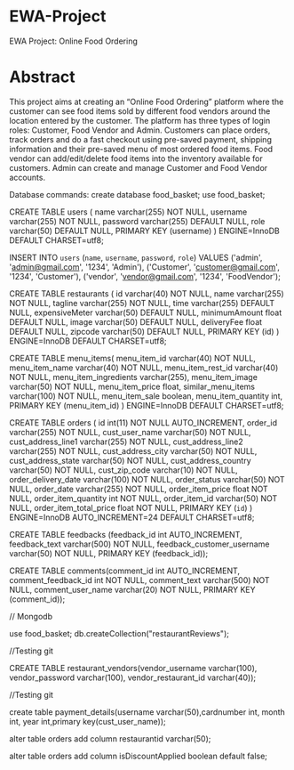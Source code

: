 
# EWA-Project
EWA Project: Online Food Ordering

# Abstract
This project aims at creating an “Online Food Ordering” platform where the customer can see food items sold by different food vendors around the location entered by the customer.
The platform has three types of login roles: Customer, Food Vendor and Admin.
Customers can place orders, track orders and do a fast checkout using pre-saved payment, shipping information and their pre-saved menu of most ordered food items.
Food vendor can add/edit/delete food items into the inventory available for customers.
Admin can create and manage Customer and Food Vendor accounts.


Database commands:
create database food_basket;
use food_basket;

CREATE TABLE users (
  name varchar(255) NOT NULL,
  username varchar(255) NOT NULL,
  password varchar(255) DEFAULT NULL,
  role varchar(50) DEFAULT NULL,
  PRIMARY KEY (username)
) ENGINE=InnoDB DEFAULT CHARSET=utf8;

INSERT INTO `users` (`name`, `username`, `password`, `role`)
VALUES
	('admin', 'admin@gmail.com', '1234', 'Admin'),
	('Customer', 'customer@gmail.com', '1234', 'Customer'),
	('vendor', 'vendor@gmail.com', '1234', 'FoodVendor');


CREATE TABLE restaurants (
  id varchar(40) NOT NULL,
  name varchar(255) NOT NULL,
  tagline varchar(255) NOT NULL,
  time varchar(255) DEFAULT NULL,
  expensiveMeter varchar(50) DEFAULT NULL,
  minimumAmount float DEFAULT NULL,
  image varchar(50) DEFAULT NULL,
  deliveryFee float DEFAULT NULL,
  zipcode varchar(50) DEFAULT NULL,
  PRIMARY KEY (id)
) ENGINE=InnoDB DEFAULT CHARSET=utf8;

CREATE TABLE menu_items(
    menu_item_id varchar(40) NOT NULL,
    menu_item_name varchar(40) NOT NULL,
    menu_item_rest_id varchar(40)  NOT NULL,
    menu_item_ingredients varchar(255),
    menu_item_image varchar(50) NOT NULL,
    menu_item_price float,
    similar_menu_items varchar(100) NOT NULL,
    menu_item_sale boolean,
    menu_item_quantity int,
    PRIMARY KEY (menu_item_id)
) ENGINE=InnoDB DEFAULT CHARSET=utf8;

CREATE TABLE orders (
  id int(11) NOT NULL AUTO_INCREMENT,
  order_id varchar(255) NOT NULL,
  cust_user_name varchar(50) NOT NULL,
  cust_address_line1 varchar(255) NOT NULL,
  cust_address_line2 varchar(255) NOT NULL,
  cust_address_city varchar(50) NOT NULL,
  cust_address_state varchar(50) NOT NULL,
  cust_address_country varchar(50) NOT NULL,
  cust_zip_code varchar(10) NOT NULL,
  order_delivery_date varchar(100) NOT NULL,
  order_status varchar(50) NOT NULL,
  order_date varchar(255) NOT NULL,
  order_item_price float NOT NULL,
  order_item_quantity int NOT NULL,
  order_item_id varchar(50) NOT NULL,
  order_item_total_price float NOT NULL,
  PRIMARY KEY (`id`)
) ENGINE=InnoDB AUTO_INCREMENT=24 DEFAULT CHARSET=utf8;

CREATE TABLE feedbacks (feedback_id int AUTO_INCREMENT,
              feedback_text varchar(500) NOT NULL,
              feedback_customer_username varchar(50) NOT NULL,
              PRIMARY KEY (feedback_id));

CREATE TABLE comments(comment_id int AUTO_INCREMENT,
                                  comment_feedback_id int NOT NULL,
                                  comment_text varchar(500) NOT NULL,
                                  comment_user_name varchar(20)  NOT NULL,
                                  PRIMARY KEY (comment_id));


// Mongodb

use food_basket;
db.createCollection("restaurantReviews");

//Testing git

CREATE TABLE restaurant_vendors(vendor_username varchar(100),
                                vendor_password varchar(100),
                                vendor_restaurant_id varchar(40));                                  

//Testing git

create table payment_details(username varchar(50),cardnumber int, month int, year int,primary key(cust_user_name));

alter table orders add column restaurantid varchar(50);

alter table orders add column isDiscountApplied boolean default false;